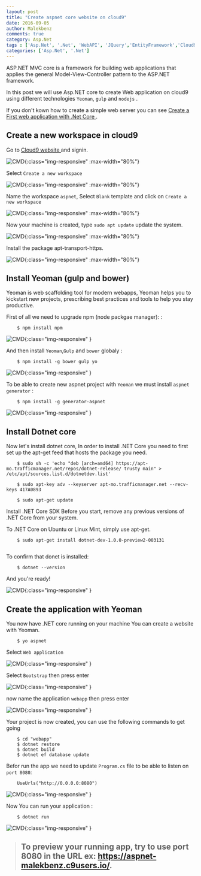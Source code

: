 ```yaml
---
layout: post
title: "Create aspnet core website on cloud9"
date: 2016-09-05
author: Malekbenz
comments: true
category: Asp.Net
tags : ['Asp.Net', '.Net', 'WebAPI', 'JQuery','EntityFramework','Cloud9']
categories: ['Asp.Net', '.Net']
---
```


ASP.NET MVC core is a framework for building web applications that applies the general Model-View-Controller pattern to the ASP.NET framework.

In this post we will use Asp.NET core to create Web application on cloud9 using different technologies `Yeoman`, `gulp` and `nodejs` .

If you don't kown how to create a simple web server you can see [Create a First web application with .Net Core ](/blog/2016/08/05/First-web-application-dotnet-core-linux).

## Create a new workspace in cloud9 

Go to [Cloud9 website ](https://c9.io/) and signin.

![CMD](/images/c9Aspnet/c9signin.png){:class="img-responsive" :max-width="80%"}

Select `Create a new workspace` 

![CMD](/images/c9Aspnet/c9workspace.png){:class="img-responsive" :max-width="80%"}

Name the workspace `aspnet`, Select `Blank` template and click on `Create a new workspace` 

![CMD](/images/c9Aspnet/c9createworkspace.png){:class="img-responsive" :max-width="80%"}

Now your machine is created, type  `sudo apt update` update the system.

![CMD](/images/c9Aspnet/c9npm-upgrade.png){:class="img-responsive" :max-width="80%"}

Install the package apt-transport-https.

![CMD](/images/c9Aspnet/c9apt-transport-https.png){:class="img-responsive" :max-width="80%"}


## Install Yeoman (gulp and bower) 

Yeoman is web scaffolding tool for modern webapps, Yeoman helps you to kickstart new projects, prescribing best practices and tools to help you stay productive.

First of all we need to upgrade npm (node packgae manager): :

```
    $ npm install npm     
```

![CMD](/images/c9Aspnet/c9npm-upgrade.png){:class="img-responsive" }

And then install `Yeoman`,`Gulp` and  `bower` globaly :

```
    $ npm install -g bower gulp yo     
```

![CMD](/images/c9Aspnet/c9-bower-gulp-yo.png){:class="img-responsive" }

To be able to create new aspnet project with `Yeoman` we must install `aspnet generator` :

```
    $ npm install -g generator-aspnet    
```
 
![CMD](/images/c9Aspnet/c9-asp-gen.png){:class="img-responsive" }

## Install Dotnet core

Now let's install dotnet core, In order to install .NET Core you need to first set up the apt-get feed that hosts the package you need.

```
    $ sudo sh -c 'echo "deb [arch=amd64] https://apt-mo.trafficmanager.net/repos/dotnet-release/ trusty main" > /etc/apt/sources.list.d/dotnetdev.list'
    
    $ sudo apt-key adv --keyserver apt-mo.trafficmanager.net --recv-keys 417A0893
    
    $ sudo apt-get update
```

Install .NET Core SDK Before you start, remove any previous versions of .NET Core from your system.

To .NET Core on Ubuntu or Linux Mint, simply use apt-get.

```
    $ sudo apt-get install dotnet-dev-1.0.0-preview2-003131
    
```

To confirm that donet is installed: 

```
    $ dotnet --version
```

And you're ready!

![CMD](/images/c9Aspnet/c9-net-version.png){:class="img-responsive" }

## Create the application with Yeoman

You now have .NET core running on your machine You can create a website with Yeoman.

```
    $ yo aspnet
```

Select `Web application`  

![CMD](/images/c9Aspnet/c9-yo-webapp.png){:class="img-responsive" }

Select `Bootstrap`  then press enter

![CMD](/images/c9Aspnet/c9-yo-bootstrap.png){:class="img-responsive" }

now name the application  `webapp` then press enter  

![CMD](/images/c9Aspnet/c9-project.png){:class="img-responsive" }

Your project is now created, you can use the following commands to get going

```
    $ cd "webapp"
    $ dotnet restore
    $ dotnet build
    $ dotnet ef database update

```

Befor run the app we need to update `Program.cs` file to be able to listen on `port 8080`:

```
    UseUrls("http://0.0.0.0:8080")

```

![CMD](/images/c9Aspnet/c9-app.useUrls.png){:class="img-responsive" }

Now You can run your application : 
```
    $ dotnet run

```

![CMD](/images/c9Aspnet/c9-app-running.png){:class="img-responsive" }

>
> ## To preview your running app, try to use port 8080 in the URL ex: https://aspnet-malekbenz.c9users.io/.
>